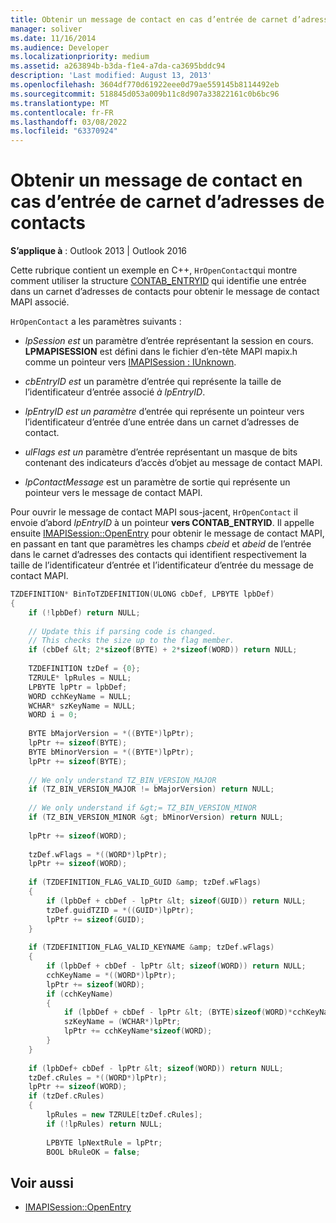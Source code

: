 ```yaml
---
title: Obtenir un message de contact en cas d’entrée de carnet d’adresses de contacts
manager: soliver
ms.date: 11/16/2014
ms.audience: Developer
ms.localizationpriority: medium
ms.assetid: a263894b-b3da-f1e4-a7da-ca3695bddc94
description: 'Last modified: August 13, 2013'
ms.openlocfilehash: 3604df770d61922eee0d79ae559145b8114492eb
ms.sourcegitcommit: 518845d053a009b11c8d907a33822161c0b6bc96
ms.translationtype: MT
ms.contentlocale: fr-FR
ms.lasthandoff: 03/08/2022
ms.locfileid: "63370924"
---
```

# <a name="obtain-a-contact-message-given-a-contacts-address-book-entry"></a>Obtenir un message de contact en cas d’entrée de carnet d’adresses de contacts

**S’applique à** : Outlook 2013 | Outlook 2016
  
Cette rubrique contient un exemple en C++, `HrOpenContact`qui montre comment utiliser la structure [CONTAB_ENTRYID](contab_entryid.md) qui identifie une entrée dans un carnet d’adresses de contacts pour obtenir le message de contact MAPI associé.
  
`HrOpenContact` a les paramètres suivants :
  
-  *lpSession est*  un paramètre d’entrée représentant la session en cours. **LPMAPISESSION** est défini dans le fichier d’en-tête MAPI mapix.h comme un pointeur vers [IMAPISession : IUnknown](imapisessioniunknown.md).
    
-  *cbEntryID est*  un paramètre d’entrée qui représente la taille de l’identificateur d’entrée associé *à lpEntryID*.
    
-  *lpEntryID est un paramètre*  d’entrée qui représente un pointeur vers l’identificateur d’entrée d’une entrée dans un carnet d’adresses de contact.
    
-  *ulFlags est un*  paramètre d’entrée représentant un masque de bits contenant des indicateurs d’accès d’objet au message de contact MAPI.
    
-  *lpContactMessage*  est un paramètre de sortie qui représente un pointeur vers le message de contact MAPI.
    
Pour ouvrir le message de contact MAPI sous-jacent,  `HrOpenContact` il envoie d’abord  *lpEntryID*  à un pointeur **vers CONTAB_ENTRYID**. Il appelle ensuite [IMAPISession::OpenEntry](imapisession-openentry.md) pour obtenir le message de contact MAPI, en passant en tant que paramètres les champs  *cbeid*  et  *abeid*  de l’entrée dans le carnet d’adresses des contacts qui identifient respectivement la taille de l’identificateur d’entrée et l’identificateur d’entrée du message de contact MAPI.
  
```cpp
TZDEFINITION* BinToTZDEFINITION(ULONG cbDef, LPBYTE lpbDef) 
{ 
    if (!lpbDef) return NULL; 
 
    // Update this if parsing code is changed. 
    // This checks the size up to the flag member. 
    if (cbDef &lt; 2*sizeof(BYTE) + 2*sizeof(WORD)) return NULL; 
 
    TZDEFINITION tzDef = {0}; 
    TZRULE* lpRules = NULL; 
    LPBYTE lpPtr = lpbDef; 
    WORD cchKeyName = NULL; 
    WCHAR* szKeyName = NULL; 
    WORD i = 0; 
 
    BYTE bMajorVersion = *((BYTE*)lpPtr); 
    lpPtr += sizeof(BYTE); 
    BYTE bMinorVersion = *((BYTE*)lpPtr); 
    lpPtr += sizeof(BYTE); 
 
    // We only understand TZ_BIN_VERSION_MAJOR 
    if (TZ_BIN_VERSION_MAJOR != bMajorVersion) return NULL; 
 
    // We only understand if &gt;= TZ_BIN_VERSION_MINOR 
    if (TZ_BIN_VERSION_MINOR &gt; bMinorVersion) return NULL; 
 
    lpPtr += sizeof(WORD); 
 
    tzDef.wFlags = *((WORD*)lpPtr); 
    lpPtr += sizeof(WORD); 
 
    if (TZDEFINITION_FLAG_VALID_GUID &amp; tzDef.wFlags) 
    { 
        if (lpbDef + cbDef - lpPtr &lt; sizeof(GUID)) return NULL; 
        tzDef.guidTZID = *((GUID*)lpPtr); 
        lpPtr += sizeof(GUID); 
    } 
 
    if (TZDEFINITION_FLAG_VALID_KEYNAME &amp; tzDef.wFlags) 
    { 
        if (lpbDef + cbDef - lpPtr &lt; sizeof(WORD)) return NULL; 
        cchKeyName = *((WORD*)lpPtr); 
        lpPtr += sizeof(WORD); 
        if (cchKeyName) 
        { 
            if (lpbDef + cbDef - lpPtr &lt; (BYTE)sizeof(WORD)*cchKeyName) return NULL; 
            szKeyName = (WCHAR*)lpPtr; 
            lpPtr += cchKeyName*sizeof(WORD); 
        } 
    } 
 
    if (lpbDef+ cbDef - lpPtr &lt; sizeof(WORD)) return NULL; 
    tzDef.cRules = *((WORD*)lpPtr); 
    lpPtr += sizeof(WORD); 
    if (tzDef.cRules) 
    { 
        lpRules = new TZRULE[tzDef.cRules]; 
        if (!lpRules) return NULL; 
 
        LPBYTE lpNextRule = lpPtr; 
        BOOL bRuleOK = false; 

```

## <a name="see-also"></a>Voir aussi

- [IMAPISession::OpenEntry](imapisession-openentry.md)
